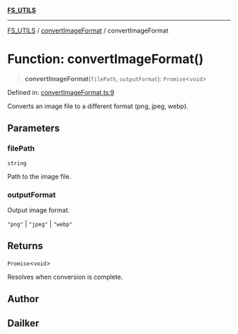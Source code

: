 [**FS_UTILS**](../../README.md)

***

[FS_UTILS](../../README.md) / [convertImageFormat](../README.md) / convertImageFormat

# Function: convertImageFormat()

> **convertImageFormat**(`filePath`, `outputFormat`): `Promise`\<`void`\>

Defined in: [convertImageFormat.ts:9](https://github.com/dailker/everyutil-js/blob/b3e269da55b7d96c15eb37e98c5c4f6b94f05f6f/src/fs/convertImageFormat.ts#L9)

Converts an image file to a different format (png, jpeg, webp).

## Parameters

### filePath

`string`

Path to the image file.

### outputFormat

Output image format.

`"png"` | `"jpeg"` | `"webp"`

## Returns

`Promise`\<`void`\>

Resolves when conversion is complete.

## Author

## Dailker

